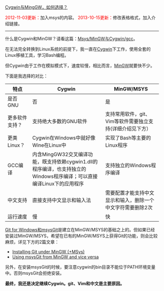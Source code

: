 [Cygwin与MingGW，如何选择？](http://zengrong.net/post/1557.htm)

<span style="color:red;">2012-11-03更新：</span>加入msys的内容。
<span style="color:red;">2013-10-15更新：</span>修改表格格式，加入介绍链接。
<hr>

什么是Cygwin和MinGW？请看这篇：[Msys/MinGW与Cygwin/gcc][intro]。

在无法完全转换到Linux系统的前提下，我一直在[Cygwin](http://www.cygwin.com/)下工作，使用全套的Linux移植工具，学习Bash编程。

但Cygwin由于工作在模拟模式下，速度较慢，相比而言，[MinGW](http://www.mingw.org/)就要快不少。

下面是我选择的对比：<!--more-->

|特点|Cygwin|MinGW/MSYS|
|----|----|----|
|是否GNU|否|是|
|更多软件支持？|支持绝大多数的GNU软件|支持常用软件，git、Vim等软件需要独立支持(详细介绍见下方）|
|更类Linux？|Cygwin在Windows中就好像Wine在Linux中|实现了Bash等主要的Linux程序|
|GCC编译|内含MingGW32交叉编译功能，既支持依赖cygwin1.dll的程序编译，也支持独立的Windows程序编译；可以直接编译Linux下的应用程序|支持独立的Windows程序编译|
|中文支持|直接支持中文显示和输入法|需要配置才能支持中文显示和输入，删除一个中文字符需要删除2次|
|运行速度|慢|快|

[Git for Windows和msysGit](http://msysgit.github.com/)是建立在MinGW/MSYS的基础之上的。但如果已经安装过MinGW/MSYS，希望在已有的MinGW/MSYS上获得Git的功能，则会比较麻烦，详见下方的2篇文章：

* [Installing Git under MinGW (+MSys)](http://stackoverflow.com/questions/5885393/using-msysgit-from-mingw-and-vice-versa)
* [Using msysGit from MinGW and vice versa](http://groups.google.com/group/msysgit/browse_thread/thread/dbe50a1755c6000d?tvc=2&pli=1)

另外，在安装msysGit的时候，要注意cygwin的bin目录不能位于PATH环境变量中。否则msysGit会拒绝安装。

**最终，我还是决定继续Cygwin。git、Vim和中文是主要原因。**

[intro]: http://zengrong.net/post/1723.htm
